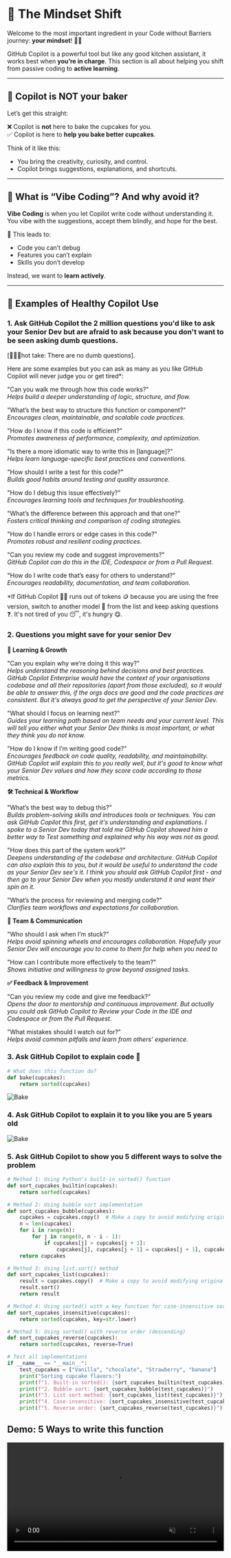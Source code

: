 # 🧠 The Mindset Shift

Welcome to the most important ingredient in your Code without Barriers journey: **your mindset**! 🧠💡

GitHub Copilot is a powerful tool but like any good kitchen assistant, it works best when **you’re in charge**. This section is all about helping you shift from passive coding to **active learning**.

---

## 🍩 Copilot is NOT your baker

Let’s get this straight:

❌ Copilot is **not** here to bake the cupcakes for you.  
✅ Copilot is here to **help you bake better cupcakes**.

Think of it like this:
- You bring the creativity, curiosity, and control.
- Copilot brings suggestions, explanations, and shortcuts.

---

## 🧮 What is “Vibe Coding”? And why avoid it?

**Vibe Coding** is when you let Copilot write code without understanding it. You vibe with the suggestions, accept them blindly, and hope for the best.

🚫 This leads to:
- Code you can’t debug
- Features you can’t explain
- Skills you don’t develop

Instead, we want to **learn actively**.

---

## 🌟 Examples of Healthy Copilot Use


### 1. Ask GitHub Copilot the 2 million questions you'd like to ask your Senior Dev but are afraid to ask because you don't want to be seen asking dumb questions.  
[👩‍💻💥hot take: There are no dumb questions].

Here are some examples but you can ask as many as you like GitHub Copilot will never judge you or get tired*:

"Can you walk me through how this code works?"  
*Helps build a deeper understanding of logic, structure, and flow.*

"What’s the best way to structure this function or component?"  
*Encourages clean, maintainable, and scalable code practices.*

"How do I know if this code is efficient?"  
*Promotes awareness of performance, complexity, and optimization.*

"Is there a more idiomatic way to write this in [language]?"  
*Helps learn language-specific best practices and conventions.*

"How should I write a test for this code?"  
*Builds good habits around testing and quality assurance.*

"How do I debug this issue effectively?"  
*Encourages learning tools and techniques for troubleshooting.*

"What’s the difference between this approach and that one?"  
*Fosters critical thinking and comparison of coding strategies.*

"How do I handle errors or edge cases in this code?"  
*Promotes robust and resilient coding practices.*

"Can you review my code and suggest improvements?"  
*GitHub Copilot can do this in the IDE, Codespace or from a Pull Request.*

"How do I write code that’s easy for others to understand?"  
*Encourages readability, documentation, and team collaboration.*

*If GitHub Copilot 🧑‍💻 runs out of tokens 🪙 because you are using the free version, switch to another model 🤖 from the list and keep asking questions ❓. It's not tired of you 😴, it's hungry 😋.


### 2. Questions you might save for your senior Dev

**🧠 Learning & Growth**

"Can you explain why we’re doing it this way?"  
*Helps understand the reasoning behind decisions and best practices. GitHub Copilot Enterprise would have the context of your organisations codebase and all their repositories (apart from those excluded), so it would be able to answer this, if the orgs docs are good and the code practices are consistent. But it's always good to get the perspective of your Senior Dev.*

"What should I focus on learning next?"  
*Guides your learning path based on team needs and your current level. This will tell you either what your Senior Dev thinks is most important, or what they think you do not know.*

"How do I know if I’m writing good code?"  
*Encourages feedback on code quality, readability, and maintainability. GitHub Copilot will explain this to you really well, but it's good to know what your Senior Dev values and how they score code according to those metrics.*


**🛠️ Technical & Workflow**  

"What’s the best way to debug this?"  
*Builds problem-solving skills and introduces tools or techniques. You can ask GitHub Copilot this first, get it's understanding and explanations. I spoke to a Senior Dev today that told me GitHub Copilot showed him a better way to Test something and explained why his way was not as good.*

"How does this part of the system work?"  
*Deepens understanding of the codebase and architecture. GitHub Copilot can also explain this to you, but it would be useful to understand the code as your Senior Dev see's it. I think you should ask GitHub Copilot first - and then go to your Senior Dev when you mostly understand it and want their spin on it.*

"What’s the process for reviewing and merging code?"  
*Clarifies team workflows and expectations for collaboration.*

**🤝 Team & Communication**

"Who should I ask when I’m stuck?"  
*Helps avoid spinning wheels and encourages collaboration. Hopefully your Senior Dev will encourage you to come to them for help when you need to*

"How can I contribute more effectively to the team?"  
*Shows initiative and willingness to grow beyond assigned tasks.*

**✅ Feedback & Improvement**

"Can you review my code and give me feedback?"  
*Opens the door to mentorship and continuous improvement. But actually you could ask GitHub Copilot to Review your Code in the IDE and Codespace or from the Pull Request.*

"What mistakes should I watch out for?"  
*Helps avoid common pitfalls and learn from others’ experience.*

### 3. **Ask GitHub Copilot to explain code** 🐍
```python
# What does this function do?
def bake(cupcakes):
    return sorted(cupcakes)
```
![Bake](assets/bake.png)


### 4. Ask GitHub Copilot to explain it to you like you are 5 years old

![Bake](assets/Explainittome.GIF)


### 5. **Ask GitHub Copilot to show you 5 different ways to solve the problem**
```python
# Method 1: Using Python's built-in sorted() function
def sort_cupcakes_builtin(cupcakes):
    return sorted(cupcakes)

# Method 2: Using bubble sort implementation
def sort_cupcakes_bubble(cupcakes):
    cupcakes = cupcakes.copy()  # Make a copy to avoid modifying original
    n = len(cupcakes)
    for i in range(n):
        for j in range(0, n - i - 1):
            if cupcakes[j] > cupcakes[j + 1]:
                cupcakes[j], cupcakes[j + 1] = cupcakes[j + 1], cupcakes[j]
    return cupcakes

# Method 3: Using list.sort() method
def sort_cupcakes_list(cupcakes):
    result = cupcakes.copy()  # Make a copy to avoid modifying original
    result.sort()
    return result

# Method 4: Using sorted() with a key function for case-insensitive sorting
def sort_cupcakes_insensitive(cupcakes):
    return sorted(cupcakes, key=str.lower)

# Method 5: Using sorted() with reverse order (descending)
def sort_cupcakes_reverse(cupcakes):
    return sorted(cupcakes, reverse=True)

# Test all implementations
if __name__ == "__main__":
    test_cupcakes = ["Vanilla", "chocolate", "Strawberry", "banana"]
    print("Sorting cupcake flavors:")
    print(f"1. Built-in sorted(): {sort_cupcakes_builtin(test_cupcakes)}")
    print(f"2. Bubble sort: {sort_cupcakes_bubble(test_cupcakes)}")
    print(f"3. List sort method: {sort_cupcakes_list(test_cupcakes)}")
    print(f"4. Case-insensitive: {sort_cupcakes_insensitive(test_cupcakes)}")
    print(f"5. Reverse order: {sort_cupcakes_reverse(test_cupcakes)}")
```

## Demo: 5 Ways to write this function

<video width="100%" style="max-width: 1200px;" controls loop muted playsinline>
  <source src="../assets/5ways.mp4" type="video/mp4">
  Your browser does not support the video tag.
</video>

